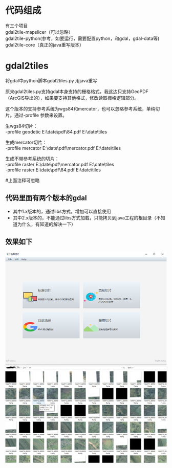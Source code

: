 # 代码组成
有三个项目<br>
gdal2tile-mapslicer（可以忽略）<br>
gdal2tile-python(参考，如要运行，需要配置python，和gdal，gdal-data等)<br>
gdal2tile-core（真正的java重写版本）

# gdal2tiles
将gdal中python脚本gdal2tiles.py 用java重写

原来gdal2tiles.py支持gdal本身支持的栅格格式，我这边只支持GeoPDF（ArcGIS导出的），如果要支持其他格式，修改读取栅格逻辑部分。

这个版本的支持参考系统为wgs84和mercator，也可以忽略参考系统，单纯切片。通过-profile 参数来设置。

生wgs84切片：<br>
-profile geodetic E:\date\pdf\84.pdf E:\date\tiles

生成mercator切片：<br>
-profile mercator E:\date\pdf\mercator.pdf E:\date\tiles

生成不带参考系统的切片：<br>
-profile raster E:\date\pdf\mercator.pdf E:\date\tiles <br>
-profile raster E:\date\pdf\84.pdf E:\date\tiles


#上面注释可忽略

## 代码里面有两个版本的gdal

* 其中1.x版本的，通过libs方式，增加可以直接使用
* 其中2.x版本的，不能通过libs方式加载，只能拷贝到java工程的根目录（不知道为什么，有知道的解决一下）
## 效果如下
![界面截图](asset/截图.png)
![切片截图](asset/截图2.png)
